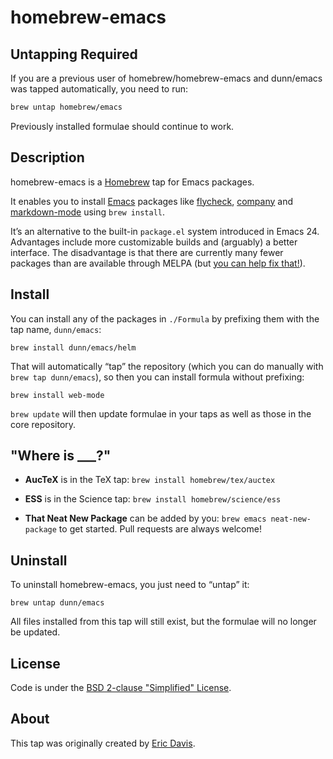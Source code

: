 homebrew-emacs
==============

Untapping Required
------------------

If you are a previous user of homebrew/homebrew-emacs and dunn/emacs
was tapped automatically, you need to run:

```bash
brew untap homebrew/emacs
```

Previously installed formulae should continue to work.

Description
-----------

homebrew-emacs is a [Homebrew](http://brew.sh) tap for Emacs packages.

It enables you to install [Emacs](https://gnu.org/s/emacs/) packages
like [flycheck][], [company][] and [markdown-mode][] using `brew
install`.

[flycheck]: http://www.flycheck.org
[company]: https://company-mode.github.io
[markdown-mode]: http://jblevins.org/projects/markdown-mode/

It’s an alternative to the built-in `package.el` system introduced in
Emacs 24.  Advantages include more customizable builds and (arguably)
a better interface.  The disadvantage is that there are currently many
fewer packages than are available through MELPA (but
[you can help fix that!](#where-is-___)).

Install
-------

You can install any of the packages in `./Formula` by prefixing them
with the tap name, `dunn/emacs`:

```
brew install dunn/emacs/helm
```

That will automatically “tap” the repository (which you can do
manually with `brew tap dunn/emacs`), so then you can install formula
without prefixing:

```
brew install web-mode
```

`brew update` will then update formulae in your taps as well as those
in the core repository.

"Where is ___?"
---------------

- **AucTeX** is in the TeX tap: `brew install homebrew/tex/auctex`

- **ESS** is in the Science tap: `brew install homebrew/science/ess`

- **That Neat New Package** can be added by you: `brew emacs
  neat-new-package` to get started.  Pull requests are always welcome!

Uninstall
---------

To uninstall homebrew-emacs, you just need to “untap” it:

```
brew untap dunn/emacs
```

All files installed from this tap will still exist, but the formulae
will no longer be updated.

License
-------

Code is under the [BSD 2-clause "Simplified" License](https://github.com/Homebrew/homebrew-emacs/tree/master/LICENSE).

About
-----

This tap was originally created by [Eric Davis](https://github.com/edavis).
